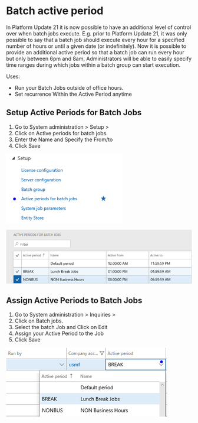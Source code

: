 
# Batch active period

In Platform Update 21 it is now possible to have an additional level of control over when batch jobs execute. E.g. prior to Platform Update 21, it was only possible to say that a batch job should execute every hour for a specified number of hours or until a given date (or indefinitely). Now it is possible to provide an additional active period so that a batch job can run every hour but only between 6pm and 8am, 
Administrators will be able to easily specify time ranges during which jobs within a batch group can start execution. 

Uses: 
- Run your Batch Jobs outside of office hours.
- Set recurrence Within the Active Period anytime 

## Setup Active Periods for Batch Jobs 

1.	Go to System administration > Setup > 
2.	Click on Active periods for batch jobs.
3.	Enter the Name and Specify the From/to
4.	Click Save

![Menu](./media/menu-setup-activejobs.png)

![Active Period Form](./media/active-periods.png)

## Assign Active Periods to Batch Jobs

1.	Go to System administration > Inquiries > 
2.	Click on Batch jobs.
3.	Select the batch Job and Click on Edit
4.	Assign your Active Period to the Job
5.	Click Save

![Assign Active Period](./media/assign-active-period.png)
 


